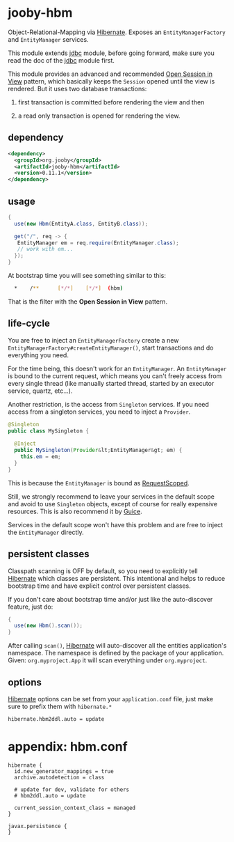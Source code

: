 # jooby-hbm

Object-Relational-Mapping via [Hibernate](http://hibernate.org/). Exposes an ```EntityManagerFactory``` and ```EntityManager``` services.

This module extends [jdbc](/doc/jdbc) module, before going forward, make sure you read the doc of the [jdbc](/doc/jooby-dbc) module first.

This module provides an advanced and recommended [Open Session in View](https://developer.jboss.org/wiki/OpenSessionInView#jive_content_id_Can_I_use_two_transactions_in_one_Session)
pattern, which basically keeps the ```Session``` opened until the view is rendered. But it uses two database transactions:

1) first transaction is committed before rendering the view and then

2) a read only transaction is opened for rendering the view.

## dependency

```xml
<dependency>
  <groupId>org.jooby</groupId>
  <artifactId>jooby-hbm</artifactId>
  <version>0.11.1</version>
</dependency>
```

## usage

```java
{
  use(new Hbm(EntityA.class, EntityB.class));

  get("/", req -> {
   EntityManager em = req.require(EntityManager.class);
   // work with em...
  });
}
```

At bootstrap time you will see something similar to this:

```bash
  *    /**      [*/*]    [*/*]  (hbm)
```

That is the filter with the <strong>Open Session in View</strong> pattern.

## life-cycle

You are free to inject an ```EntityManagerFactory``` create a new
```EntityManagerFactory#createEntityManager()```, start transactions and do everything you
need.

For the time being, this doesn't work for an ```EntityManager```. An ```EntityManager``` is
bound to the current request, which means you can't freely access from every single thread (like
manually started thread, started by an executor service, quartz, etc...).

Another restriction, is the access from ```Singleton``` services. If you need access from a
singleton services, you need to inject a ```Provider```.

```java
@Singleton
public class MySingleton {
 
  @Inject
  public MySingleton(Provider&lt;EntityManager&gt; em) {
    this.em = em;
  }
}
```

This is because the ```EntityManager``` is bound as [RequestScoped]({{defdocs/RequestScoped.html}}).


Still, we strongly recommend to leave your services in the default scope and avoid to use
```Singleton``` objects, except of course for really expensive resources. This is also
recommend it by [Guice](https://github.com/google/guice).

Services in the default scope won't have this problem and are free to inject the ```EntityManager``` directly.

## persistent classes

Classpath scanning is OFF by default, so you need to explicitly tell [Hibernate](http://hibernate.org/) which classes are
persistent. This intentional and helps to reduce bootstrap time and have explicit control over
persistent classes.

If you don't care about bootstrap time and/or just like the auto-discover feature, just do:

```java
{
  use(new Hbm().scan());
}
```

After calling ```scan()```, [Hibernate](http://hibernate.org/) will auto-discover all the entities application's
namespace. The namespace is defined by the package of your application. Given:
```org.myproject.App``` it will scan everything under ```org.myproject```.

## options

[Hibernate](http://hibernate.org/) options can be set from your ```application.conf``` file, just make sure to prefix them with ```hibernate.*```

```properties
hibernate.hbm2ddl.auto = update
```


# appendix: hbm.conf

```properties
hibernate {
  id.new_generator_mappings = true
  archive.autodetection = class

  # update for dev, validate for others
  # hbm2ddl.auto = update

  current_session_context_class = managed
}

javax.persistence {
}

```

